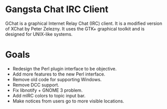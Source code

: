# Gangsta Chat IRC Client

GChat is a graphical Internet Relay Chat (IRC) client. It is a modified version of XChat
by Peter Zelezny. It uses the GTK+ graphical toolkit and is designed for UNIX-like systems.

# Goals

* Redesign the Perl plugin interface to be objective.
* Add more features to the new Perl interface.
* Remove old code for supporting Windows.
* Remove DCC support.
* Fix libnotify + GNOME 3 problem.
* Add mIRC colors to topic input bar.
* Make notices from users go to more visible locations.
